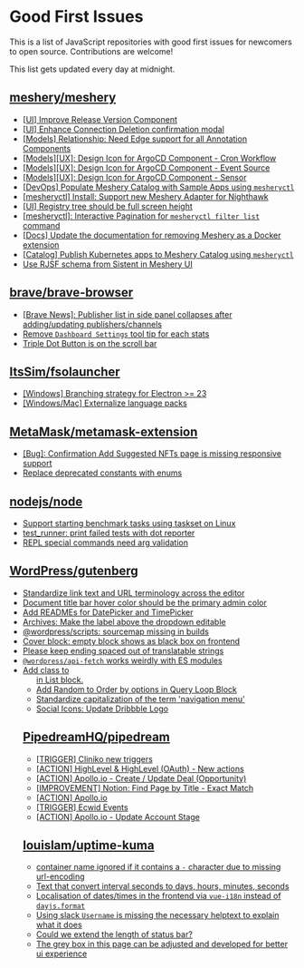 # Good First Issues

This is a list of JavaScript repositories with good first issues for newcomers to open source. Contributions are welcome!

This list gets updated every day at midnight.

## [meshery/meshery](https://github.com/meshery/meshery)

- [[UI] Improve Release Version Component](https://github.com/meshery/meshery/issues/9569)
- [[UI] Enhance Connection Deletion confirmation modal](https://github.com/meshery/meshery/issues/10558)
- [[Models] Relationship: Need Edge support for all Annotation Components](https://github.com/meshery/meshery/issues/10278)
- [[Models][UX]: Design Icon for ArgoCD Component - Cron Workflow](https://github.com/meshery/meshery/issues/10296)
- [[Models][UX]: Design Icon for ArgoCD Component - Event Source](https://github.com/meshery/meshery/issues/10298)
- [[Models][UX]: Design Icon for ArgoCD Component - Sensor](https://github.com/meshery/meshery/issues/10300)
- [[DevOps] Populate Meshery Catalog with Sample Apps using `mesheryctl`](https://github.com/meshery/meshery/issues/10458)
- [[mesheryctl] Install: Support new Meshery Adapter for Nighthawk](https://github.com/meshery/meshery/issues/10371)
- [[UI] Registry tree should be full screen height](https://github.com/meshery/meshery/issues/9595)
- [[mesheryctl]: Interactive Pagination for `mesheryctl filter list` command](https://github.com/meshery/meshery/issues/10366)
- [[Docs] Update the documentation for removing Meshery as a Docker extension](https://github.com/meshery/meshery/issues/9901)
- [[Catalog] Publish Kubernetes apps to Meshery Catalog using `mesheryctl`](https://github.com/meshery/meshery/issues/10444)
- [Use RJSF schema from Sistent in Meshery UI](https://github.com/meshery/meshery/issues/10445)

## [brave/brave-browser](https://github.com/brave/brave-browser)

- [[Brave News]: Publisher list in side panel collapses after adding/updating publishers/channels](https://github.com/brave/brave-browser/issues/36550)
- [Remove `Dashboard Settings` tool tip for each stats](https://github.com/brave/brave-browser/issues/6084)
- [Triple Dot Button is on the  scroll bar ](https://github.com/brave/brave-browser/issues/36298)

## [ItsSim/fsolauncher](https://github.com/ItsSim/fsolauncher)

- [[Windows] Branching strategy for Electron >= 23](https://github.com/ItsSim/fsolauncher/issues/72)
- [[Windows/Mac] Externalize language packs](https://github.com/ItsSim/fsolauncher/issues/77)

## [MetaMask/metamask-extension](https://github.com/MetaMask/metamask-extension)

- [[Bug]: Confirmation Add Suggested NFTs page is missing responsive support](https://github.com/MetaMask/metamask-extension/issues/20975)
- [Replace deprecated constants with enums](https://github.com/MetaMask/metamask-extension/issues/18714)

## [nodejs/node](https://github.com/nodejs/node)

- [Support starting benchmark tasks using taskset on Linux](https://github.com/nodejs/node/issues/52233)
- [test_runner: print failed tests with dot reporter](https://github.com/nodejs/node/issues/51769)
- [REPL special commands need arg validation](https://github.com/nodejs/node/issues/52218)

## [WordPress/gutenberg](https://github.com/WordPress/gutenberg)

- [Standardize link text and URL terminology across the editor](https://github.com/WordPress/gutenberg/issues/59993)
- [Document title bar hover color should be the primary admin color](https://github.com/WordPress/gutenberg/issues/60059)
- [Add READMEs for DatePicker and TimePicker](https://github.com/WordPress/gutenberg/issues/18072)
- [Archives: Make the label above the dropdown editable](https://github.com/WordPress/gutenberg/issues/57528)
- [@wordpress/scripts: sourcemap missing in builds](https://github.com/WordPress/gutenberg/issues/44278)
- [Cover block: empty block shows as black box on frontend](https://github.com/WordPress/gutenberg/issues/10854)
- [Please keep ending spaced out of translatable strings](https://github.com/WordPress/gutenberg/issues/59821)
- [`@wordpress/api-fetch` works weirdly with ES modules](https://github.com/WordPress/gutenberg/issues/59087)
- [Add class to <ul> in List block.](https://github.com/WordPress/gutenberg/issues/12420)
- [Add Random to Order by options in Query Loop Block](https://github.com/WordPress/gutenberg/issues/40481)
- [Standardize capitalization of the term 'navigation menu'](https://github.com/WordPress/gutenberg/issues/59442)
- [Social Icons: Update Dribbble Logo](https://github.com/WordPress/gutenberg/issues/59090)

## [PipedreamHQ/pipedream](https://github.com/PipedreamHQ/pipedream)

- [[TRIGGER] Cliniko new triggers](https://github.com/PipedreamHQ/pipedream/issues/11184)
- [[ACTION] HighLevel & HighLevel (OAuth) - New actions](https://github.com/PipedreamHQ/pipedream/issues/11185)
- [[ACTION] Apollo.io - Create / Update Deal (Opportunity)](https://github.com/PipedreamHQ/pipedream/issues/11090)
- [[IMPROVEMENT] Notion: Find Page by Title - Exact Match](https://github.com/PipedreamHQ/pipedream/issues/10836)
- [[ACTION] Apollo.io](https://github.com/PipedreamHQ/pipedream/issues/10847)
- [[TRIGGER] Ecwid Events](https://github.com/PipedreamHQ/pipedream/issues/4123)
- [[ACTION] Apollo.io - Update Account Stage](https://github.com/PipedreamHQ/pipedream/issues/10659)

## [louislam/uptime-kuma](https://github.com/louislam/uptime-kuma)

- [container name ignored if it contains a `-` character due to missing url-encoding](https://github.com/louislam/uptime-kuma/issues/4620)
- [Text that convert interval seconds to days, hours, minutes, seconds](https://github.com/louislam/uptime-kuma/issues/3601)
- [Localisation of dates/times in the frontend via `vue-i18n` instead of `dayjs.format`](https://github.com/louislam/uptime-kuma/issues/4584)
- [Using slack `Username` is missing the necessary helptext to explain what it does](https://github.com/louislam/uptime-kuma/issues/4560)
- [Could we extend the length of status bar?](https://github.com/louislam/uptime-kuma/issues/4365)
- [The grey box in this page can be adjusted and developed for better ui experience](https://github.com/louislam/uptime-kuma/issues/3841)


